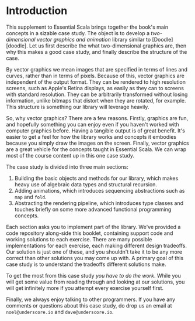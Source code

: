 # Introduction

This supplement to Essential Scala brings together the book's main concepts in a sizable case study. The object is to develop a *two-dimensional vector graphics and animation* library similar to [Doodle][doodle]. Let us first describe the what two-dimensional graphics are, then why this makes a good case study, and finally describe the structure of the case.

By vector graphics we mean images that are specified in terms of lines and curves, rather than in terms of pixels. Because of this, vector graphics are independent of the output format. They can be rendered to high resolution screens, such as Apple's Retina displays, as easily as they can to screens with standard resolution. They can be arbitrarily transformed without losing information, unlike bitmaps that distort when they are rotated, for example. This structure is something our library will leverage heavily.

So, why vector graphics? There are a few reasons. Firstly, graphics are fun, and hopefully something you can enjoy even if you haven't worked with computer graphics before. Having a tangible output is of great benefit. It's easier to get a feel for how the library works and concepts it embodies because you simply draw the images on the screen. Finally, vector graphics are a great vehicle for the concepts taught in Essential Scala. We can wrap most of the course content up in this one case study.

The case study is divided into three main sections:

1. Building the basic objects and methods for our library, which makes heavy use of algebraic data types and structural recursion.
2. Adding animations, which introduces sequencing abstractions such as `map` and `fold`.
3. Abstracting the rendering pipeline, which introduces type classes and touches briefly on some more advanced functional programming concepts.

Each section asks you to implement part of the library. We've provided a code repository along-side this booklet, containing support code and working solutions to each exercise. There are many possible implementations for each exercise, each making different design tradeoffs. Our solution is just one of these, and you shouldn't take it to be any more correct than other solutions you may come up with. A primary goal of this case study is to understand the tradeoffs different solutions make.

To get the most from this case study *you have to do the work*. While you will get some value from reading through and looking at our solutions, you will get infinitely more if you attempt every exercise yourself first.

Finally, we always enjoy talking to other programmers. If you have any comments or questions about this case study, do drop us an email at `noel@underscore.io` and `dave@underscore.io`.
